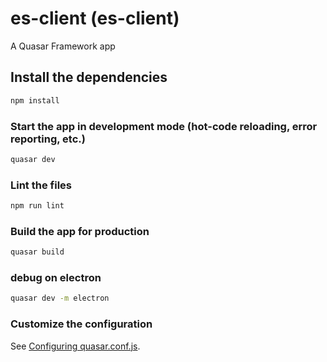 # es-client (es-client)

A Quasar Framework app

## Install the dependencies
```bash
npm install
```

### Start the app in development mode (hot-code reloading, error reporting, etc.)
```bash
quasar dev
```

### Lint the files
```bash
npm run lint
```

### Build the app for production
```bash
quasar build
```

### debug on electron
```bash
quasar dev -m electron
```

### Customize the configuration
See [Configuring quasar.conf.js](https://quasar.dev/quasar-cli/quasar-conf-js).
